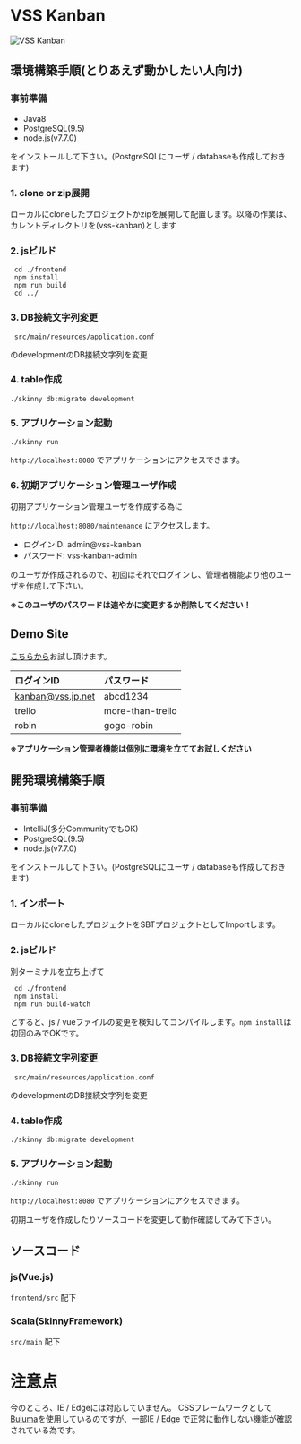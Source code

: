 # VSS Kanban 

![VSS Kanban](https://github.com/nemuzuka/vss-kanban/wiki/image/kanban.png)

## 環境構築手順(とりあえず動かしたい人向け)

### 事前準備

- Java8 
- PostgreSQL(9.5) 
- node.js(v7.7.0)

をインストールして下さい。(PostgreSQLにユーザ / databaseも作成しておきます)

### 1. clone or zip展開
ローカルにcloneしたプロジェクトかzipを展開して配置します。以降の作業は、カレントディレクトリを(vss-kanban)とします

### 2. jsビルド

     cd ./frontend
     npm install
     npm run build
     cd ../

### 3. DB接続文字列変更

     src/main/resources/application.conf

のdevelopmentのDB接続文字列を変更

### 4. table作成

    ./skinny db:migrate development


### 5. アプリケーション起動

    ./skinny run

`http://localhost:8080` でアプリケーションにアクセスできます。


### 6. 初期アプリケーション管理ユーザ作成

初期アプリケーション管理ユーザを作成する為に

`http://localhost:8080/maintenance` にアクセスします。

- ログインID: admin@vss-kanban
- パスワード: vss-kanban-admin

のユーザが作成されるので、初回はそれでログインし、管理者機能より他のユーザを作成して下さい。

**※このユーザのパスワードは速やかに変更するか削除してください！**



## Demo Site

<a href="http://vss-kanban.vss.jp.net/" target="_blank">こちらから</a>お試し頂けます。

| ログインID | パスワード |
|:----------|:----------|
|kanban@vss.jp.net|abcd1234|
|trello|more-than-trello|
|robin|gogo-robin|

**※アプリケーション管理者機能は個別に環境を立ててお試しください**


## 開発環境構築手順

### 事前準備

- IntelliJ(多分CommunityでもOK)
- PostgreSQL(9.5) 
- node.js(v7.7.0)

をインストールして下さい。(PostgreSQLにユーザ / databaseも作成しておきます)

### 1. インポート
ローカルにcloneしたプロジェクトをSBTプロジェクトとしてImportします。

### 2. jsビルド
別ターミナルを立ち上げて

     cd ./frontend
     npm install
     npm run build-watch

とすると、js / vueファイルの変更を検知してコンパイルします。`npm install`は初回のみでOKです。

### 3. DB接続文字列変更

     src/main/resources/application.conf

のdevelopmentのDB接続文字列を変更

### 4. table作成

    ./skinny db:migrate development


### 5. アプリケーション起動

    ./skinny run

`http://localhost:8080` でアプリケーションにアクセスできます。

初期ユーザを作成したりソースコードを変更して動作確認してみて下さい。


## ソースコード

### js(Vue.js)
`frontend/src` 配下

### Scala(SkinnyFramework)
`src/main` 配下


# 注意点

今のところ、IE / Edgeには対応していません。
CSSフレームワークとして[Buluma](http://bulma.io/ "Bulma")を使用しているのですが、一部IE / Edge で正常に動作しない機能が確認されている為です。
